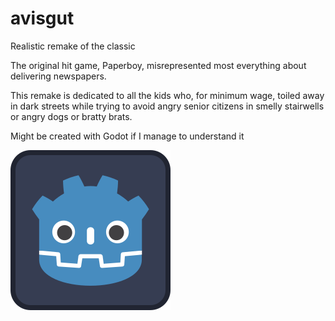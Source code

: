 # avisgut
Realistic remake of the classic

The original hit game, Paperboy, misrepresented most everything about delivering
newspapers. 

This remake is dedicated to all the kids who, for minimum wage, 
toiled away in dark streets while trying to avoid angry senior citizens in 
smelly stairwells or angry dogs or bratty brats.

Might be created with Godot if I manage to understand it

![Godot](icon.svg)
